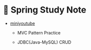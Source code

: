 # 🍃 Spring Study Note

- [miniyoutube](https://github.com/larkmoon/SpringStudy/tree/master/miniyoutube)

  - MVC Pattern Practice

  - JDBC(Java-MySQL) CRUD

    